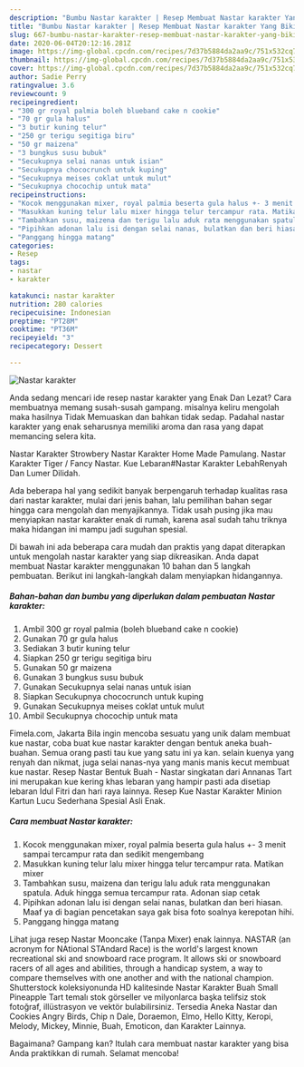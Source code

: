 ```yaml
---
description: "Bumbu Nastar karakter | Resep Membuat Nastar karakter Yang Bikin Ngiler"
title: "Bumbu Nastar karakter | Resep Membuat Nastar karakter Yang Bikin Ngiler"
slug: 667-bumbu-nastar-karakter-resep-membuat-nastar-karakter-yang-bikin-ngiler
date: 2020-06-04T20:12:16.281Z
image: https://img-global.cpcdn.com/recipes/7d37b5884da2aa9c/751x532cq70/nastar-karakter-foto-resep-utama.jpg
thumbnail: https://img-global.cpcdn.com/recipes/7d37b5884da2aa9c/751x532cq70/nastar-karakter-foto-resep-utama.jpg
cover: https://img-global.cpcdn.com/recipes/7d37b5884da2aa9c/751x532cq70/nastar-karakter-foto-resep-utama.jpg
author: Sadie Perry
ratingvalue: 3.6
reviewcount: 9
recipeingredient:
- "300 gr royal palmia boleh blueband cake n cookie"
- "70 gr gula halus"
- "3 butir kuning telur"
- "250 gr terigu segitiga biru"
- "50 gr maizena"
- "3 bungkus susu bubuk"
- "Secukupnya selai nanas untuk isian"
- "Secukupnya chococrunch untuk kuping"
- "Secukupnya meises coklat untuk mulut"
- "Secukupnya chocochip untuk mata"
recipeinstructions:
- "Kocok menggunakan mixer, royal palmia beserta gula halus +- 3 menit sampai tercampur rata dan sedikit mengembang"
- "Masukkan kuning telur lalu mixer hingga telur tercampur rata. Matikan mixer"
- "Tambahkan susu, maizena dan terigu lalu aduk rata menggunakan spatula. Aduk hingga semua tercampur rata. Adonan siap cetak"
- "Pipihkan adonan lalu isi dengan selai nanas, bulatkan dan beri hiasan. Maaf ya di bagian pencetakan saya gak bisa foto soalnya kerepotan hihi."
- "Panggang hingga matang"
categories:
- Resep
tags:
- nastar
- karakter

katakunci: nastar karakter 
nutrition: 280 calories
recipecuisine: Indonesian
preptime: "PT28M"
cooktime: "PT36M"
recipeyield: "3"
recipecategory: Dessert

---
```



![Nastar karakter](https://img-global.cpcdn.com/recipes/7d37b5884da2aa9c/751x532cq70/nastar-karakter-foto-resep-utama.jpg)

Anda sedang mencari ide resep nastar karakter yang Enak Dan Lezat? Cara membuatnya memang susah-susah gampang. misalnya keliru mengolah maka hasilnya Tidak Memuaskan dan bahkan tidak sedap. Padahal nastar karakter yang enak seharusnya memiliki aroma dan rasa yang dapat memancing selera kita.

Nastar Karakter Strowbery Nastar Karakter Home Made Pamulang. Nastar Karakter Tiger / Fancy Nastar. Kue Lebaran#Nastar Karakter LebahRenyah Dan Lumer Dilidah.

Ada beberapa hal yang sedikit banyak berpengaruh terhadap kualitas rasa dari nastar karakter, mulai dari jenis bahan, lalu pemilihan bahan segar hingga cara mengolah dan menyajikannya. Tidak usah pusing jika mau menyiapkan nastar karakter enak di rumah, karena asal sudah tahu triknya maka hidangan ini mampu jadi suguhan spesial.


Di bawah ini ada beberapa cara mudah dan praktis yang dapat diterapkan untuk mengolah nastar karakter yang siap dikreasikan. Anda dapat membuat Nastar karakter menggunakan 10 bahan dan 5 langkah pembuatan. Berikut ini langkah-langkah dalam menyiapkan hidangannya.

<!--inarticleads1-->

##### Bahan-bahan dan bumbu yang diperlukan dalam pembuatan Nastar karakter:

1. Ambil 300 gr royal palmia (boleh blueband cake n cookie)
1. Gunakan 70 gr gula halus
1. Sediakan 3 butir kuning telur
1. Siapkan 250 gr terigu segitiga biru
1. Gunakan 50 gr maizena
1. Gunakan 3 bungkus susu bubuk
1. Gunakan Secukupnya selai nanas untuk isian
1. Siapkan Secukupnya chococrunch untuk kuping
1. Gunakan Secukupnya meises coklat untuk mulut
1. Ambil Secukupnya chocochip untuk mata


Fimela.com, Jakarta Bila ingin mencoba sesuatu yang unik dalam membuat kue nastar, coba buat kue nastar karakter dengan bentuk aneka buah-buahan. Semua orang pasti tau kue yang satu ini ya kan. selain kuenya yang renyah dan nikmat, juga selai nanas-nya yang manis manis kecut membuat kue nastar. Resep Nastar Bentuk Buah - Nastar singkatan dari Annanas Tart ini merupakan kue kering khas lebaran yang hampir pasti ada disetiap lebaran Idul Fitri dan hari raya lainnya. Resep Kue Nastar Karakter Minion Kartun Lucu Sederhana Spesial Asli Enak. 

<!--inarticleads2-->

##### Cara membuat Nastar karakter:

1. Kocok menggunakan mixer, royal palmia beserta gula halus +- 3 menit sampai tercampur rata dan sedikit mengembang
1. Masukkan kuning telur lalu mixer hingga telur tercampur rata. Matikan mixer
1. Tambahkan susu, maizena dan terigu lalu aduk rata menggunakan spatula. Aduk hingga semua tercampur rata. Adonan siap cetak
1. Pipihkan adonan lalu isi dengan selai nanas, bulatkan dan beri hiasan. Maaf ya di bagian pencetakan saya gak bisa foto soalnya kerepotan hihi.
1. Panggang hingga matang


Lihat juga resep Nastar Mooncake (Tanpa Mixer) enak lainnya. NASTAR (an acronym for NAtional STAndard Race) is the world&#39;s largest known recreational ski and snowboard race program. It allows ski or snowboard racers of all ages and abilities, through a handicap system, a way to compare themselves with one another and with the national champion. Shutterstock koleksiyonunda HD kalitesinde Nastar Karakter Buah Small Pineapple Tart temalı stok görseller ve milyonlarca başka telifsiz stok fotoğraf, illüstrasyon ve vektör bulabilirsiniz. Tersedia Aneka Nastar dan Cookies Angry Birds, Chip n Dale, Doraemon, Elmo, Hello Kitty, Keropi, Melody, Mickey, Minnie, Buah, Emoticon, dan Karakter Lainnya. 

Bagaimana? Gampang kan? Itulah cara membuat nastar karakter yang bisa Anda praktikkan di rumah. Selamat mencoba!
